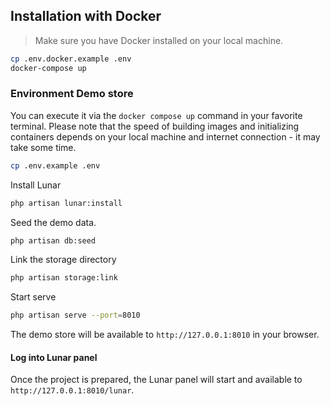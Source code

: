 ## Installation with Docker

> Make sure you have Docker installed on your local machine.

```bash
cp .env.docker.example .env
docker-compose up
```

### Environment Demo store

You can execute it via the `docker compose up` command in your favorite terminal. 
Please note that the speed of building images and initializing containers depends on your local machine and internet connection - it may take some time. 

```bash
cp .env.example .env
```

Install Lunar
```bash
php artisan lunar:install
```

Seed the demo data.
```bash
php artisan db:seed
```

Link the storage directory
```bash
php artisan storage:link
```

Start serve

```bash
php artisan serve --port=8010
```
The demo store will be available to `http://127.0.0.1:8010` in your browser.

####  Log into Lunar panel

Once the project is prepared, the Lunar panel will start and available to `http://127.0.0.1:8010/lunar`. 

